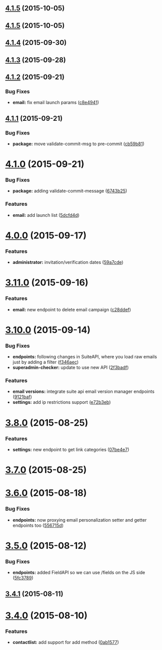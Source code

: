 <a name="4.1.5"></a>
## [4.1.5](https://github.com/emartech/suite-js-sdk/compare/v4.1.5...v4.1.5) (2015-10-05)




<a name="4.1.5"></a>
## [4.1.5](https://github.com/emartech/suite-js-sdk/compare/v4.1.4...v4.1.5) (2015-10-05)




<a name="4.1.4"></a>
## [4.1.4](https://github.com/emartech/suite-js-sdk/compare/v4.1.3...v4.1.4) (2015-09-30)




<a name="4.1.3"></a>
## [4.1.3](https://github.com/emartech/suite-js-sdk/compare/v4.1.3...v4.1.3) (2015-09-28)




<a name="4.1.2"></a>
## [4.1.2](https://github.com/emartech/suite-js-sdk/compare/v4.1.1...v4.1.2) (2015-09-21)


### Bug Fixes

* **email:** fix email launch params ([c8e4941](https://github.com/emartech/suite-js-sdk/commit/c8e4941))



<a name="4.1.1"></a>
## [4.1.1](https://github.com/emartech/suite-js-sdk/compare/v4.1.0...v4.1.1) (2015-09-21)


### Bug Fixes

* **package:** move validate-commit-msg to pre-commit ([cb59b81](https://github.com/emartech/suite-js-sdk/commit/cb59b81))



<a name="4.1.0"></a>
# [4.1.0](https://github.com/emartech/suite-js-sdk/compare/v4.0.0...v4.1.0) (2015-09-21)


### Bug Fixes

* **package:** adding validate-commit-message ([6743b25](https://github.com/emartech/suite-js-sdk/commit/6743b25))

### Features

* **email:** add launch list ([5dcfd4d](https://github.com/emartech/suite-js-sdk/commit/5dcfd4d))



<a name="4.0.0"></a>
# [4.0.0](https://github.com/emartech/suite-js-sdk/compare/v3.11.0...v4.0.0) (2015-09-17)


### Features

* **administrator:** invitation/verification dates ([59a7cde](https://github.com/emartech/suite-js-sdk/commit/59a7cde))



<a name="3.11.0"></a>
# [3.11.0](https://github.com/emartech/suite-js-sdk/compare/v3.10.0...v3.11.0) (2015-09-16)


### Features

* **email:** new endpoint to delete email campaign ([c28ddef](https://github.com/emartech/suite-js-sdk/commit/c28ddef))



<a name="3.10.0"></a>
# [3.10.0](https://github.com/emartech/suite-js-sdk/compare/v3.8.0...v3.10.0) (2015-09-14)


### Bug Fixes

* **endpoints:** following changes in SuiteAPI, where you load raw emails just by adding a filter ([f346aec](https://github.com/emartech/suite-js-sdk/commit/f346aec))
* **superadmin-checker:** update to use new API ([2f3badf](https://github.com/emartech/suite-js-sdk/commit/2f3badf))

### Features

* **email versions:** integrate suite api email version manager endpoints ([9121baf](https://github.com/emartech/suite-js-sdk/commit/9121baf))
* **settings:** add ip restrictions support ([e72b3eb](https://github.com/emartech/suite-js-sdk/commit/e72b3eb))



<a name="3.8.0"></a>
# [3.8.0](https://github.com/emartech/suite-js-sdk/compare/v3.7.0...v3.8.0) (2015-08-25)


### Features

* **settings:** new endpoint to get link categories ([07be4e7](https://github.com/emartech/suite-js-sdk/commit/07be4e7))



<a name="3.7.0"></a>
# [3.7.0](https://github.com/emartech/suite-js-sdk/compare/v3.6.0...v3.7.0) (2015-08-25)




<a name="3.6.0"></a>
# [3.6.0](https://github.com/emartech/suite-js-sdk/compare/v3.5.0...v3.6.0) (2015-08-18)


### Bug Fixes

* **endpoints:** now proxying email personalization setter and getter endpoints too ([556715d](https://github.com/emartech/suite-js-sdk/commit/556715d))



<a name="3.5.0"></a>
# [3.5.0](https://github.com/emartech/suite-js-sdk/compare/v3.4.1...v3.5.0) (2015-08-12)


### Bug Fixes

* **endpoints:** added FieldAPI so we can use /fields on the JS side ([5fc3789](https://github.com/emartech/suite-js-sdk/commit/5fc3789))



<a name="3.4.1"></a>
## [3.4.1](https://github.com/emartech/suite-js-sdk/compare/v3.4.0...v3.4.1) (2015-08-11)




<a name="3.4.0"></a>
# [3.4.0](https://github.com/emartech/suite-js-sdk/compare/v3.2.0...v3.4.0) (2015-08-10)


### Features

* **contactlist:** add support for add method ([0ab1577](https://github.com/emartech/suite-js-sdk/commit/0ab1577))
